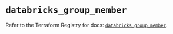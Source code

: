 # `databricks_group_member`

Refer to the Terraform Registry for docs: [`databricks_group_member`](https://registry.terraform.io/providers/databricks/databricks/1.34.0/docs/resources/group_member).
